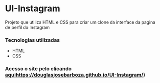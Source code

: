 # UI-Instagram
Projeto que utiliza HTML e CSS para criar um clone da interface da pagina de perfil do Instagram

### Tecnologias utilizadas
- HTML
- CSS

### Acesso o site pelo clicando [aqui](https://douglasjosebarboza.github.io/UI-Instagram/)https://douglasjosebarboza.github.io/UI-Instagram/)
